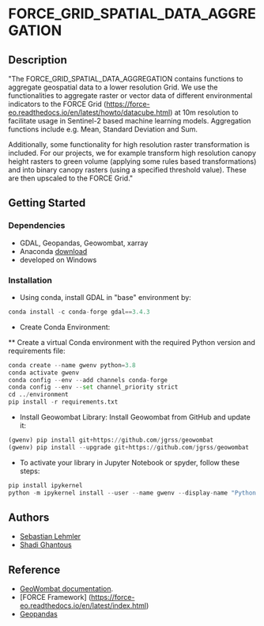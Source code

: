 
# FORCE_GRID_SPATIAL_DATA_AGGREGATION



## Description

"The FORCE_GRID_SPATIAL_DATA_AGGREGATION contains functions to aggregate geospatial data to a lower resolution Grid. We use the functionalities to aggregate raster or vector data of different environmental indicators to the FORCE Grid (https://force-eo.readthedocs.io/en/latest/howto/datacube.html) at 10m resolution to facilitate usage in Sentinel-2 based machine learning models. Aggregation functions include e.g. Mean, Standard Deviation and Sum. 

Additionally, some functionality for high resolution raster transformation is included. For our projects, we for example transform high resolution canopy height rasters to green volume (applying some rules based transformations) and into binary canopy rasters (using a specified threshold value). These are then upscaled to the FORCE Grid." 


## Getting Started

### Dependencies

* GDAL, Geopandas, Geowombat, xarray
* Anaconda [download](https://www.anaconda.com/download) 
* developed on Windows

### Installation

* Using conda, install GDAL in "base" environment by:
```python I'm A tab
conda install -c conda-forge gdal==3.4.3
```
* Create Conda Environment:
  
** Create a virtual Conda environment with the required Python version and requirements file:
```python I'm A tab
conda create --name gwenv python=3.8
conda activate gwenv
conda config --env --add channels conda-forge
conda config --env --set channel_priority strict
cd ../environment
pip install -r requirements.txt
```
* Install Geowombat Library:
Install Geowombat from GitHub and update it:
```python I'm A tab
(gwenv) pip install git+https://github.com/jgrss/geowombat
(gwenv) pip install --upgrade git+https://github.com/jgrss/geowombat
```
* To activate your library in Jupyter Notebook or spyder, follow these steps:
```python I'm A tab
pip install ipykernel
python -m ipykernel install --user --name gwenv --display-name "Python (gwenv)"
```



## Authors

 
 - [Sebastian Lehmler](https://github.com/LUP-LuftbildUmweltPlanung)
 - [Shadi Ghantous](https://github.com/LUP-LuftbildUmweltPlanung)


## Reference

* [GeoWombat documentation](https://geowombat.readthedocs.io/en/latest/).
* [FORCE Framework] (https://force-eo.readthedocs.io/en/latest/index.html)
* [Geopandas](https://geopandas.org/en/stable/)




